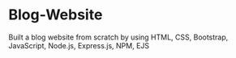 # Blog-Website
Built a blog website from scratch by using HTML, CSS, Bootstrap, JavaScript, Node.js, Express.js, NPM, EJS
